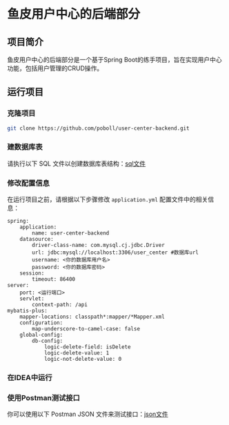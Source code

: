 # 鱼皮用户中心的后端部分

## 项目简介
鱼皮用户中心的后端部分是一个基于Spring Boot的练手项目，旨在实现用户中心功能，包括用户管理的CRUD操作。

## 运行项目

### 克隆项目
```bash
git clone https://github.com/poboll/user-center-backend.git
```

### 建数据库表
请执行以下 SQL 文件以创建数据库表结构：[sql文件](res/sql/shema.sql)

### 修改配置信息
在运行项目之前，请根据以下步骤修改 `application.yml` 配置文件中的相关信息：

```properties
spring:
    application:
        name: user-center-backend
    datasource:
        driver-class-name: com.mysql.cj.jdbc.Driver
        url: jdbc:mysql://localhost:3306/user_center #数据库url
        username: <你的数据库用户名>
        password: <你的数据库密码>
    session:
        timeout: 86400
server:
    port: <运行端口>
    servlet:
        context-path: /api
mybatis-plus:
    mapper-locations: classpath*:mapper/*Mapper.xml
    configuration:
        map-underscore-to-camel-case: false
    global-config:
        db-config:
            logic-delete-field: isDelete
            logic-delete-value: 1
            logic-not-delete-value: 0
```

### 在IDEA中运行

### 使用Postman测试接口
你可以使用以下 Postman JSON 文件来测试接口：[json文件](res/poseman/鱼皮用户中心.postman_collection.json)
